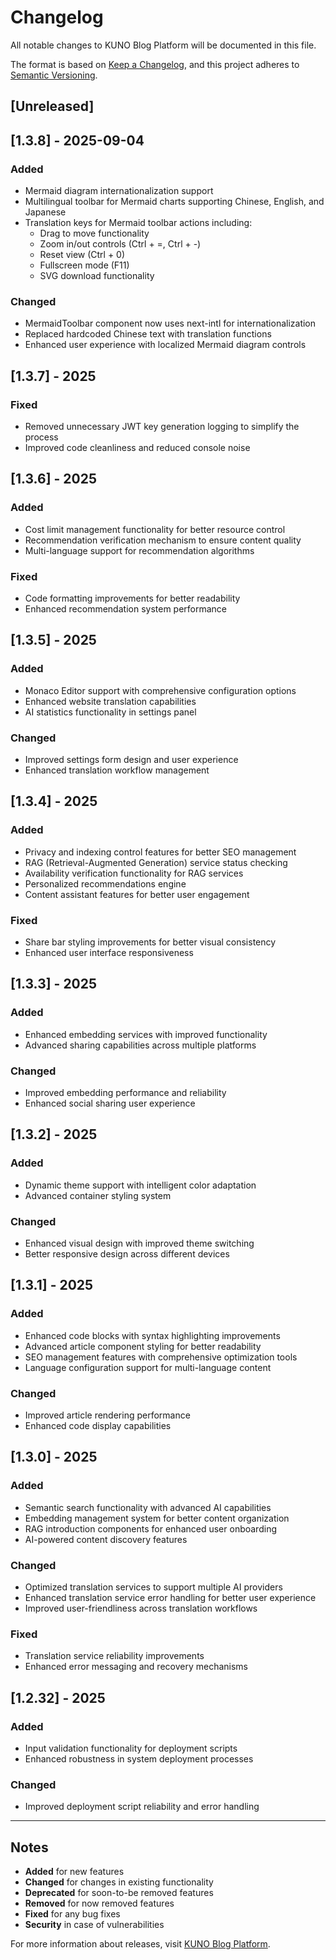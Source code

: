 # Changelog

All notable changes to KUNO Blog Platform will be documented in this file.

The format is based on [Keep a Changelog](https://keepachangelog.com/en/1.0.0/),
and this project adheres to [Semantic Versioning](https://semver.org/spec/v2.0.0.html).

## [Unreleased]

## [1.3.8] - 2025-09-04

### Added
- Mermaid diagram internationalization support
- Multilingual toolbar for Mermaid charts supporting Chinese, English, and Japanese
- Translation keys for Mermaid toolbar actions including:
  - Drag to move functionality
  - Zoom in/out controls (Ctrl + =, Ctrl + -)
  - Reset view (Ctrl + 0)
  - Fullscreen mode (F11)
  - SVG download functionality

### Changed
- MermaidToolbar component now uses next-intl for internationalization
- Replaced hardcoded Chinese text with translation functions
- Enhanced user experience with localized Mermaid diagram controls

## [1.3.7] - 2025

### Fixed
- Removed unnecessary JWT key generation logging to simplify the process
- Improved code cleanliness and reduced console noise

## [1.3.6] - 2025

### Added
- Cost limit management functionality for better resource control
- Recommendation verification mechanism to ensure content quality
- Multi-language support for recommendation algorithms

### Fixed
- Code formatting improvements for better readability
- Enhanced recommendation system performance

## [1.3.5] - 2025

### Added
- Monaco Editor support with comprehensive configuration options
- Enhanced website translation capabilities
- AI statistics functionality in settings panel

### Changed
- Improved settings form design and user experience
- Enhanced translation workflow management

## [1.3.4] - 2025

### Added
- Privacy and indexing control features for better SEO management
- RAG (Retrieval-Augmented Generation) service status checking
- Availability verification functionality for RAG services
- Personalized recommendations engine
- Content assistant features for better user engagement

### Fixed
- Share bar styling improvements for better visual consistency
- Enhanced user interface responsiveness

## [1.3.3] - 2025

### Added
- Enhanced embedding services with improved functionality
- Advanced sharing capabilities across multiple platforms

### Changed
- Improved embedding performance and reliability
- Enhanced social sharing user experience

## [1.3.2] - 2025

### Added
- Dynamic theme support with intelligent color adaptation
- Advanced container styling system

### Changed
- Enhanced visual design with improved theme switching
- Better responsive design across different devices

## [1.3.1] - 2025

### Added
- Enhanced code blocks with syntax highlighting improvements
- Advanced article component styling for better readability
- SEO management features with comprehensive optimization tools
- Language configuration support for multi-language content

### Changed
- Improved article rendering performance
- Enhanced code display capabilities

## [1.3.0] - 2025

### Added
- Semantic search functionality with advanced AI capabilities
- Embedding management system for better content organization
- RAG introduction components for enhanced user onboarding
- AI-powered content discovery features

### Changed
- Optimized translation services to support multiple AI providers
- Enhanced translation service error handling for better user experience
- Improved user-friendliness across translation workflows

### Fixed
- Translation service reliability improvements
- Enhanced error messaging and recovery mechanisms

## [1.2.32] - 2025

### Added
- Input validation functionality for deployment scripts
- Enhanced robustness in system deployment processes

### Changed
- Improved deployment script reliability and error handling

---

## Notes

- **Added** for new features
- **Changed** for changes in existing functionality
- **Deprecated** for soon-to-be removed features
- **Removed** for now removed features
- **Fixed** for any bug fixes
- **Security** in case of vulnerabilities

For more information about releases, visit [KUNO Blog Platform](https://qut.edu.kg).